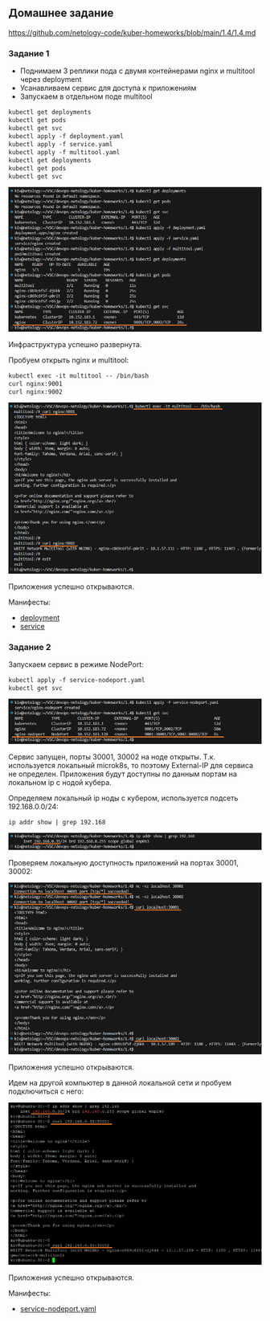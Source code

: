 ## Домашнее задание

https://github.com/netology-code/kuber-homeworks/blob/main/1.4/1.4.md

### Задание 1

- Поднимаем 3 реплики пода с двумя контейнерами nginx и multitool через deployment
- Усанавливаем сервис для доступа к приложениям
- Запускаем в отдельном поде multitool

```
kubectl get deployments
kubectl get pods
kubectl get svc
kubectl apply -f deployment.yaml
kubectl apply -f service.yaml
kubectl apply -f multitool.yaml
kubectl get deployments
kubectl get pods
kubectl get svc
```

![image](png/service.png)

Инфраструктура успешно развернута.

Пробуем открыть nginx и multitool:

```
kubectl exec -it multitool -- /bin/bash
curl nginx:9001
curl nginx:9002
```

![image](png/multitool.png)

Приложения успешно открываются.

Манифесты:
- [deployment](deployment.yaml)
- [service](service.yaml)

### Задание 2

Запускаем сервис в режиме NodePort:

```
kubectl apply -f service-nodeport.yaml
kubectl get svc
```

![image](png/service-nodeport-ports.png)

Сервис запущен, порты 30001, 30002 на ноде открыты. Т.к. используется локальный microk8s, то поэтому External-IP для сервиса не определен. Приложения будут доступны по данным портам на локальном ip с нодой кубера.

Определяем локальный ip ноды с кубером, используется подсеть 192.168.0.0/24:

```
ip addr show | grep 192.168
```

![image](png/kuberk8s-ip.png)

Проверяем локальную доступность приложений на портах 30001, 30002:

![image](png/service-nodeport-local-access.png)

Приложения успешно открываются.

Идем на другой компьютер в данной локальной сети и пробуем подключиться с него:

![image](png/service-nodeport-external-access.png)

Приложения успешно открываются.

Манифесты:
- [service-nodeport.yaml](service-nodeport.yaml)
